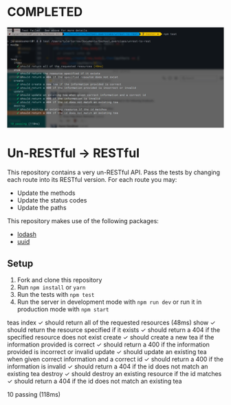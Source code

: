 # COMPLETED
![](/ALL-PASSING.png)



# Un-RESTful -> RESTful

This repository contains a very un-RESTful API. Pass the tests by changing each route into its RESTful version. For each route you may:

- Update the methods
- Update the status codes
- Update the paths

This repository makes use of the following packages:

- [lodash](https://lodash.com)
- [uuid](https://www.npmjs.com/package/uuid)

## Setup

1. Fork and clone this repository
1. Run `npm install` or `yarn`
1. Run the tests with `npm test`
1. Run the server in development mode with `npm run dev` or run it in production mode with `npm start`

teas
   index
     ✓ should return all of the requested resources (48ms)
   show
     ✓ should return the resource specified if it exists
     ✓ should return a 404 if the specified resource does not exist
   create
     ✓ should create a new tea if the information provided is correct
     ✓ should return a 400 if the information provided is incorrect or invalid
   update
     ✓ should update an existing tea when given correct information and a correct id
     ✓ should return a 400 if the information is invalid
     ✓ should return a 404 if the id does not match an existing tea
   destroy
     ✓ should destroy an existing resource if the id matches
     ✓ should return a 404 if the id does not match an existing tea


 10 passing (118ms)
